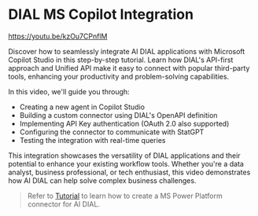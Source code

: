 # DIAL MS Copilot Integration

https://youtu.be/kzOu7CPnflM

Discover how to seamlessly integrate AI DIAL applications with Microsoft Copilot Studio in this step-by-step tutorial. Learn how DIAL's API-first approach and Unified API make it easy to connect with popular third-party tools, enhancing your productivity and problem-solving capabilities.

In this video, we'll guide you through: 

* Creating a new agent in Copilot Studio 
* Building a custom connector using DIAL's OpenAPI definition 
* Implementing API Key authentication (OAuth 2.0 also supported) 
* Configuring the connector to communicate with StatGPT 
* Testing the integration with real-time queries

This integration showcases the versatility of DIAL applications and their potential to enhance your existing workflow tools. Whether you're a data analyst, business professional, or tech enthusiast, this video demonstrates how AI DIAL can help solve complex business challenges.

> Refer to [Tutorial](/docs/tutorials/copilot-to-dial.md) to learn how to create a MS Power Platform connector for AI DIAL.